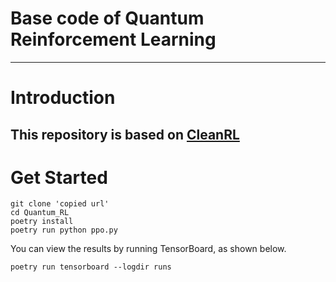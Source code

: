 # Base code of Quantum Reinforcement Learning
---
# Introduction

This repository is based on [CleanRL](https://github.com/vwxyzjn/cleanrl)
---
# Get Started
```terminal
git clone 'copied url'
cd Quantum_RL
poetry install
poetry run python ppo.py
```
You can view the results by running TensorBoard, as shown below.
```terminal
poetry run tensorboard --logdir runs
```
